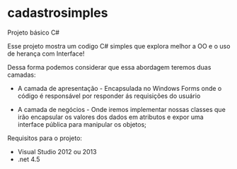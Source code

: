 # cadastrosimples
Projeto básico C# 

Esse projeto mostra um codigo C# simples  que explora melhor a OO e o uso de herança com Interface!

Dessa forma podemos considerar que essa abordagem teremos duas camadas:

 - A camada de apresentação - Encapsulada no Windows Forms onde o código é responsável por responder ás requisições do usuário
  
 - A camada de negócios - Onde iremos implementar nossas classes que irão encapsular os valores dos dados em atributos e expor     uma interface pública para manipular os objetos;

Requisitos para o projeto:

 - Visual Studio 2012 ou 2013
 - .net 4.5
